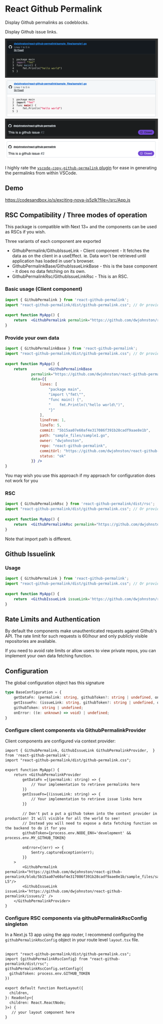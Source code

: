 # React Github Permalink

Display Github permalinks as codeblocks. 

Display Github issue links. 

![screenshot of the tool in action - dark mode ](./screenshot-permalink-dark.png)
![screenshot of the tool in action - light mode ](./screenshot-permalink-light.png)
![screenshot of the tool in action - light mode ](./screenshot-issuelink-dark.png)
![screenshot of the tool in action - light mode ](./screenshot-issuelink-light.png)



I highly rate the [`vscode-copy-github-permalink` plugin](https://marketplace.visualstudio.com/items?itemName=hogashi.vscode-copy-github-permalink) for ease in generating the permalinks from within VSCode.

## Demo

https://codesandbox.io/s/exciting-nova-js5zlk?file=/src/App.js


## RSC Compatibility / Three modes of operation

This package is compatible with Next 13+ and the components can be used as RSCs if you wish. 

Three variants of each component are exported

 - GithubPermalink/GithubIssueLink - Client component - It fetches the data as on the client in a useEffect. ie. Data won't be retrieved until application has loaded in user's browser.   
 - GithubPermalinkBase/GithubIssueLinkBase - this is the base component - it does no data fetching on its own. 
 - GithubPermalinkRsc/GithubIssueLinkRsc - This is an RSC. 




### Basic usage (Client component) 
```jsx
import { GithubPermalink } from 'react-github-permalink';
import "react-github-permalink/dist/github-permalink.css"; // Or provide your own styles

export function MyApp() {
    return  <GithubPermalink permalink="https://github.com/dwjohnston/react-github-permalink/blob/5b15aa07e60af4e317086f391b28cadf9aae8e1b/sample_files/sample1.go#L1-L5"/>
}
```


### Provide your own data

```jsx
import { GithubPermalinkBase } from 'react-github-permalink';
import "react-github-permalink/dist/github-permalink.css"; // Or provide your own styles

export function MyApp() {
    return          <GithubPermalinkBase
            permalink="https://github.com/dwjohnston/react-github-permalink/blob/5b15aa07e60af4e317086f391b28cadf9aae8e1b/sample_files/sample1.go#L1-L5"
            data={{
                lines: [
                    "package main",
                    "import \"fmt\"",
                    "func main() {",
                    "    fmt.Println(\"hello world\")",
                    "}"
                ],
                lineFrom: 1,
                lineTo: 5,
                commit: "5b15aa07e60af4e317086f391b28cadf9aae8e1b",
                path: "sample_files/sample1.go",
                owner: "dwjohnston",
                repo: "react-github-permalink",
                commitUrl: "https://github.com/dwjohnston/react-github-permalink/commit/5b15aa07e60af4e317086f391b28cadf9aae8e1b",
                status: "ok"
            }} />
}
```

You may wish you use this approach if my approach for configuration does not work for you 

### RSC


```jsx
import { GithubPermalinkRsc } from 'react-github-permalink/dist/rsc';
import "react-github-permalink/dist/github-permalink.css"; // Or provide your own styles

export function MyApp() {
    return  <GithubPermalinkRsc permalink="https://github.com/dwjohnston/react-github-permalink/blob/5b15aa07e60af4e317086f391b28cadf9aae8e1b/sample_files/sample1.go#L1-L5"/>
}
```

Note that import path is different. 


## Github Issuelink

### Usage
```jsx
import { GithubPermalink } from 'react-github-permalink';
import "react-github-permalink/dist/github-permalink.css"; // Or provide your own styles

export function MyApp() {
    return  <GithubIssueLink issueLink='https://github.com/dwjohnston/react-github-permalink/issues/2' />,
}
```

## Rate Limits and Authentication

By default the components make unauthenticated requests against Github's API. The rate limit for such requests is 60/hour and only publicly visible repositories are available. 

If you need to avoid rate limits or allow users to view private repos, you can implement your own data fetching function. 

## Configuration 

The global configuration object has this signature

```ts
type BaseConfiguration = {
    getDataFn: (permalink: string, githubToken?: string | undefined, onError?: ((err: unknown) => void) | undefined) => Promise<GithubPermalinkDataResponse>;
    getIssueFn: (issueLink: string, githubToken?: string | undefined, onError?: ((err: unknown) => void) | undefined) => Promise<GithubIssueLinkDataResponse>;
    githubToken: string | undefined;
    onError: ((e: unknown) => void) | undefined;
}
```

### Configure client components via GithubPermalinkProvider

Client components are configured via context provider: 

```tsx
import { GithubPermalink, GithubIssueLink GithubPermalinkProvider,  } from 'react-github-permalink';
import "react-github-permalink/dist/github-permalink.css";

export function MyApp() {
    return <GithubPermalinkProvider 
        getDataFn ={(permalink: string) => {
            // Your implementation to retrieve permalinks here 
        }}
        getIssueFn={(issueLink: string) => {
            // Your implementation to retrieve issue links here
        }}

        // Don't put a put a github token into the context provider in production! It will visible for all the world to see!
        // Instead you will need to expose a data fetching function on the backend to do it for you 
        githubToken={process.env.NODE_ENV='development' && process.env.MY_GITHUB_TOKEN}

        onError={(err) => {
            Sentry.captureException(err);
        }}
    >  
        <GithubPermalink permalink="https://github.com/dwjohnston/react-github-permalink/blob/5b15aa07e60af4e317086f391b28cadf9aae8e1b/sample_files/sample1.go#L1-L5"/>
        <GithubIssueLink issueLink='https://github.com/dwjohnston/react-github-permalink/issues/2' />
    </GithubPermalinkProvider>
}    
```

### Configure RSC components via githubPermalinkRscConfig singleton

In a Next.js 13 app using the app router, I recommend configuring the `githubPermalinkRscConfig` object in your route level `layout.tsx` file. 

```tsx

import "react-github-permalink/dist/github-permalink.css";
import {githubPermalinkRscConfig} from "react-github-permalink/dist/rsc";
githubPermalinkRscConfig.setConfig({
  githubToken: process.env.GITHUB_TOKEN
})

export default function RootLayout({
  children,
}: Readonly<{
  children: React.ReactNode;
}>) {
   // your layout component here 
}
```
